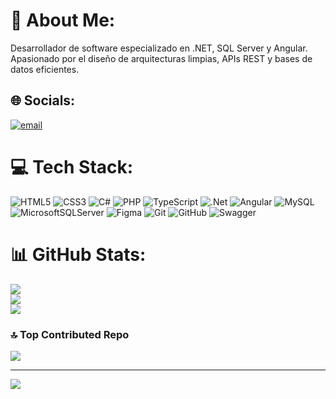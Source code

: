 # 💫 About Me:
Desarrollador de software especializado en .NET, SQL Server y Angular.  <br>Apasionado por el diseño de arquitecturas limpias, APIs REST y bases de datos eficientes.  


## 🌐 Socials:
[![email](https://img.shields.io/badge/Email-D14836?logo=gmail&logoColor=white)](mailto:hermanosfarfan@gmail.com) 

# 💻 Tech Stack:
![HTML5](https://img.shields.io/badge/html5-%23E34F26.svg?style=for-the-badge&logo=html5&logoColor=white) ![CSS3](https://img.shields.io/badge/css3-%231572B6.svg?style=for-the-badge&logo=css3&logoColor=white) ![C#](https://img.shields.io/badge/c%23-%23239120.svg?style=for-the-badge&logo=csharp&logoColor=white) ![PHP](https://img.shields.io/badge/php-%23777BB4.svg?style=for-the-badge&logo=php&logoColor=white) ![TypeScript](https://img.shields.io/badge/typescript-%23007ACC.svg?style=for-the-badge&logo=typescript&logoColor=white) ![.Net](https://img.shields.io/badge/.NET-5C2D91?style=for-the-badge&logo=.net&logoColor=white) ![Angular](https://img.shields.io/badge/angular-%23DD0031.svg?style=for-the-badge&logo=angular&logoColor=white) ![MySQL](https://img.shields.io/badge/mysql-4479A1.svg?style=for-the-badge&logo=mysql&logoColor=white) ![MicrosoftSQLServer](https://img.shields.io/badge/Microsoft%20SQL%20Server-CC2927?style=for-the-badge&logo=microsoft%20sql%20server&logoColor=white) ![Figma](https://img.shields.io/badge/figma-%23F24E1E.svg?style=for-the-badge&logo=figma&logoColor=white) ![Git](https://img.shields.io/badge/git-%23F05033.svg?style=for-the-badge&logo=git&logoColor=white) ![GitHub](https://img.shields.io/badge/github-%23121011.svg?style=for-the-badge&logo=github&logoColor=white) ![Swagger](https://img.shields.io/badge/-Swagger-%23Clojure?style=for-the-badge&logo=swagger&logoColor=white)
# 📊 GitHub Stats:
![](https://github-readme-stats.vercel.app/api?username=AbrahamzzZ&theme=dark&hide_border=false&include_all_commits=false&count_private=false)<br/>
![](https://nirzak-streak-stats.vercel.app/?user=AbrahamzzZ&theme=dark&hide_border=false)<br/>
![](https://github-readme-stats.vercel.app/api/top-langs/?username=AbrahamzzZ&theme=dark&hide_border=false&include_all_commits=false&count_private=false&layout=compact)

### 🔝 Top Contributed Repo
![](https://github-contributor-stats.vercel.app/api?username=AbrahamzzZ&limit=5&theme=dark&combine_all_yearly_contributions=true)

---
[![](https://visitcount.itsvg.in/api?id=AbrahamzzZ&icon=0&color=0)](https://visitcount.itsvg.in)

<!-- Proudly created with GPRM ( https://gprm.itsvg.in ) -->
